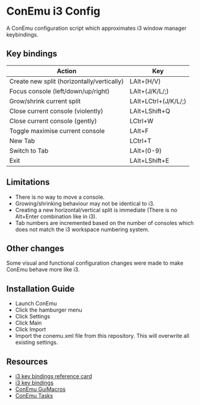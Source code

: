# ConEmu i3 Config

A ConEmu configuration script which approximates i3 window manager keybindings.

## Key bindings

| Action                                     | Key                  |
|--------------------------------------------|----------------------|
| Create new split (horizontally/vertically) | LAlt+(H/V)           |
| Focus console (left/down/up/right)         | LAlt+(J/K/L/;)       |
| Grow/shrink current split                  | LAlt+LCtrl+(J/K/L/;) |
| Close current console (violently)          | LAlt+LShift+Q        |
| Close current console (gently)             | LCtrl+W              |
| Toggle maximise current console            | LAlt+F               |
| New Tab                                    | LCtrl+T              |
| Switch to Tab                              | LAlt+(0-9)           |
| Exit                                       | LAlt+LShift+E        |

## Limitations

* There is no way to move a console.
* Growing/shrinking behaviour may not be identical to i3.
* Creating a new horizontal/vertical split is immediate (There is no Alt+Enter combination like in i3).
* Tab numbers are incremented based on the number of consoles which does not match the i3 workspace numbering system.

## Other changes

Some visual and functional configuration changes were made to make ConEmu behave more like i3.

## Installation Guide

* Launch ConEmu
* Click the hamburger menu
* Click Settings
* Click Main
* Click Import
* Import the conemu.xml file from this repository. This will overwrite all existing settings.

## Resources

* [i3 key bindings reference card](https://i3wm.org/docs/refcard.html)
* [i3 key bindings](https://i3wm.org/docs/userguide.html#_default_keybindings)
* [ConEmu GuiMacros](https://conemu.github.io/en/GuiMacro.html)
* [ConEmu Tasks](https://conemu.github.io/en/Tasks.html)

